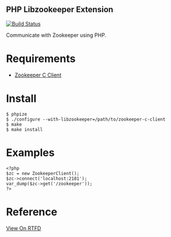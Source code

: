 PHP Libzookeeper Extension
----

[![Build Status](https://img.shields.io/travis/Timandes/libzookeeper/master.svg?style=flat-square)](https://travis-ci.org/Timandes/libzookeeper)

Communicate with Zookeeper using PHP.

Requirements
====

* [Zookeeper C Client](https://zookeeper.apache.org/)

Install
====

    $ phpize
    $ ./configure --with-libzookeeper=/path/to/zookeeper-c-client
    $ make
    $ make install

Examples
====

    <?php
    $zc = new ZookeeperClient();
    $zc->connect('localhost:2181');
    var_dump($zc->get('/zookeeper'));
    ?>

Reference
====

[View On RTFD](http://libzookeeper.readthedocs.org/en/latest/index.html)